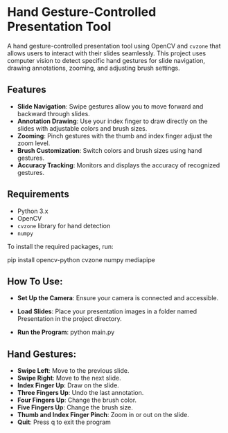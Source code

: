 # Hand Gesture-Controlled Presentation Tool

A hand gesture-controlled presentation tool using OpenCV and `cvzone` that allows users to interact with their slides seamlessly. This project uses computer vision to detect specific hand gestures for slide navigation, drawing annotations, zooming, and adjusting brush settings.

## Features

- **Slide Navigation**: Swipe gestures allow you to move forward and backward through slides.
- **Annotation Drawing**: Use your index finger to draw directly on the slides with adjustable colors and brush sizes.
- **Zooming**: Pinch gestures with the thumb and index finger adjust the zoom level.
- **Brush Customization**: Switch colors and brush sizes using hand gestures.
- **Accuracy Tracking**: Monitors and displays the accuracy of recognized gestures.

## Requirements

- Python 3.x
- OpenCV
- `cvzone` library for hand detection
- `numpy`

To install the required packages, run:

pip install opencv-python cvzone numpy mediapipe



## How To Use:

- **Set Up the Camera**: Ensure your camera is connected and accessible.

- **Load Slides**: Place your presentation images in a folder named Presentation in the project directory.

- **Run the Program**:
python main.py

## Hand Gestures:

- **Swipe Left**: Move to the previous slide.
- **Swipe Right**: Move to the next slide.
- **Index Finger Up**: Draw on the slide.
- **Three Fingers Up**: Undo the last annotation.
- **Four Fingers Up**: Change the brush color.
- **Five Fingers Up**: Change the brush size.
- **Thumb and Index Finger Pinch**: Zoom in or out on the slide.
- **Quit**: Press q to exit the program

